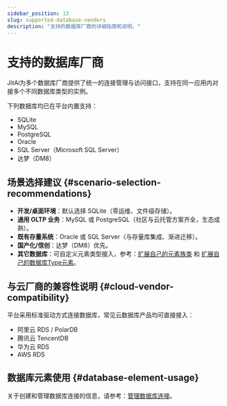 ```yaml
---
sidebar_position: 13
slug: supported-database-vendors
description: "支持的数据库厂商的详细指南和说明。"
---
```


# 支持的数据库厂商

JitAi为多个数据库厂商提供了统一的连接管理与访问接口，支持在同一应用内对接多个不同数据库类型的实例。

下列数据库均已在平台内置支持：

- SQLite
- MySQL
- PostgreSQL
- Oracle
- SQL Server（Microsoft SQL Server）
- 达梦（DM8）

## 场景选择建议 {#scenario-selection-recommendations}

- **开发/桌面环境**：默认选择 SQLite（零运维、文件级存储）。
- **通用 OLTP 业务**：MySQL 或 PostgreSQL（社区与云托管方案齐全，生态成熟）。
- **既有存量系统**：Oracle 或 SQL Server（与存量库集成、渐进迁移）。
- **国产化/信创**：达梦（DM8）优先。
- **其它数据库**：可自定义元素类型接入，参考：[扩展自己的元素族类](../../extguide/extend-element-family-classes) 和 [扩展自己的数据库Type元素](../../extguide/extend-database-type-elements)。

## 与云厂商的兼容性说明 {#cloud-vendor-compatibility}

平台采用标准驱动方式连接数据库，常见云数据库产品均可直接接入：

- 阿里云 RDS / PolarDB
- 腾讯云 TencentDB
- 华为云 RDS
- AWS RDS

## 数据库元素使用 {#database-element-usage}

关于创建和管理数据库连接的信息，请参考：[管理数据库连接](./manage-database-connections)。
